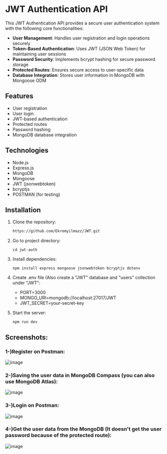 # JWT Authentication API

This JWT Authentication API provides a secure user authentication system with the following core functionalities:

- **User Management**: Handles user registration and login operations securely
- **Token-Based Authentication**: Uses JWT (JSON Web Token) for maintaining user sessions
- **Password Security**: Implements bcrypt hashing for secure password storage
- **Protected Routes**: Ensures secure access to user-specific data
- **Database Integration**: Stores user information in MongoDB with Mongoose ODM

## Features

- User registration
- User login
- JWT-based authentication
- Protected routes
- Password hashing
- MongoDB database integration

## Technologies

- Node.js
- Express.js
- MongoDB
- Mongoose
- JWT (jsonwebtoken)
- bcryptjs
- POSTMAN (for testing)

## Installation

1. Clone the repository:

   ```bash
   https://github.com/Ekremyilmazz/JWT.git
2. Go to project directory:
   ```
   cd jwt-auth
3. Install dependencies:
   ```
   npm install express mongoose jsonwebtoken bcryptjs dotenv
4. Create .env file (Also create a "JWT" database and "users" collection under "JWT":
   - PORT=3000
   - MONGO_URI=mongodb://localhost:27017/JWT
   - JWT_SECRET=your-secret-key
5. Start the server:
   ```
   npm run dev

## Screenshots:

### 1-)Register on Postman:
![image](https://github.com/user-attachments/assets/b4da08c9-47ba-440a-9630-e99d7c881d09)

### 2-)Saving the user data in MongoDB Compass (you can also use MongoDB Atlas):
![image](https://github.com/user-attachments/assets/6c19b9be-bd11-4655-ba3f-497ec616fecd)

### 3-)Login on Postman:
![image](https://github.com/user-attachments/assets/e909f1fd-1101-4fda-aea1-648be0c2b7bf)

### 4-)Get the user data from the MongoDB (It doesn't get the user password because of the protected route):
![image](https://github.com/user-attachments/assets/40f12ba4-eec2-4b40-9610-7508cbcb8605)
